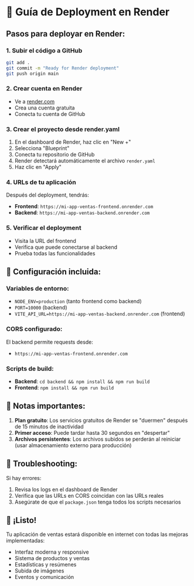 # 🚀 Guía de Deployment en Render

## Pasos para deployar en Render:

### 1. Subir el código a GitHub
```bash
git add .
git commit -m "Ready for Render deployment"
git push origin main
```

### 2. Crear cuenta en Render
- Ve a [render.com](https://render.com)
- Crea una cuenta gratuita
- Conecta tu cuenta de GitHub

### 3. Crear el proyecto desde render.yaml
1. En el dashboard de Render, haz clic en "New +"
2. Selecciona "Blueprint"
3. Conecta tu repositorio de GitHub
4. Render detectará automáticamente el archivo `render.yaml`
5. Haz clic en "Apply"

### 4. URLs de tu aplicación
Después del deployment, tendrás:
- **Frontend**: `https://mi-app-ventas-frontend.onrender.com`
- **Backend**: `https://mi-app-ventas-backend.onrender.com`

### 5. Verificar el deployment
- Visita la URL del frontend
- Verifica que puede conectarse al backend
- Prueba todas las funcionalidades

## 🔧 Configuración incluida:

### Variables de entorno:
- `NODE_ENV=production` (tanto frontend como backend)
- `PORT=10000` (backend)
- `VITE_API_URL=https://mi-app-ventas-backend.onrender.com` (frontend)

### CORS configurado:
El backend permite requests desde:
- `https://mi-app-ventas-frontend.onrender.com`

### Scripts de build:
- **Backend**: `cd backend && npm install && npm run build`
- **Frontend**: `npm install && npm run build`

## 📝 Notas importantes:

1. **Plan gratuito**: Los servicios gratuitos de Render se "duermen" después de 15 minutos de inactividad
2. **Primer acceso**: Puede tardar hasta 30 segundos en "despertar"
3. **Archivos persistentes**: Los archivos subidos se perderán al reiniciar (usar almacenamiento externo para producción)

## 🐛 Troubleshooting:

Si hay errores:
1. Revisa los logs en el dashboard de Render
2. Verifica que las URLs en CORS coincidan con las URLs reales
3. Asegúrate de que el `package.json` tenga todos los scripts necesarios

## 🎉 ¡Listo!

Tu aplicación de ventas estará disponible en internet con todas las mejoras implementadas:
- Interfaz moderna y responsive
- Sistema de productos y ventas
- Estadísticas y resúmenes
- Subida de imágenes
- Eventos y comunicación
